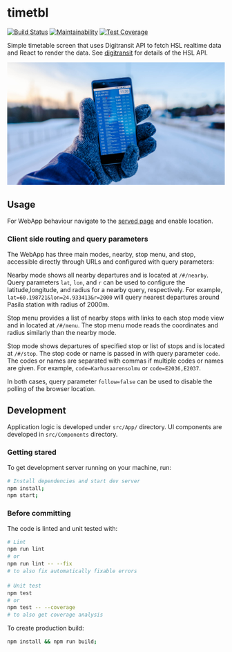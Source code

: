 # timetbl

[![Build Status](https://travis-ci.org/kangasta/timetbl.svg?branch=master)](https://travis-ci.org/kangasta/timetbl)
[![Maintainability](https://api.codeclimate.com/v1/badges/5f82a139ff356840c565/maintainability)](https://codeclimate.com/github/kangasta/timetbl/maintainability)
[![Test Coverage](https://api.codeclimate.com/v1/badges/5f82a139ff356840c565/test_coverage)](https://codeclimate.com/github/kangasta/timetbl/test_coverage)

Simple timetable screen that uses Digitransit API to fetch HSL realtime data and React to render the data. See [digitransit](https://digitransit.fi/en/developers/) for details of the HSL API.

![Photo of the app displayed on a phone screen](src/App/public/preview.jpg)

## Usage

For WebApp behaviour navigate to the [served page](https://kangasta.github.io/timetbl/) and enable location.

### Client side routing and query parameters

The WebApp has three main modes, nearby, stop menu, and stop, accessible directly through URLs and configured with query parameters:

Nearby mode shows all nearby departures and is located at `/#/nearby`. Query parameters `lat`, `lon`, and `r` can be used to configure the latitude,longitude, and radius for a nearby query, respectively. For example, `lat=60.198721&lon=24.933413&r=2000` will query nearest departures around Pasila station with radius of 2000m.

Stop menu provides a list of nearby stops with links to each stop mode view and in located at `/#/menu`. The stop menu mode reads the coordinates and radius similarly than the nearby mode.

Stop mode shows departures of specified stop or list of stops and is located at `/#/stop`. The stop code or name is passed in with query parameter `code`. The codes or names are separated with commas if multiple codes or names are given. For example, `code=Karhusaarensolmu` or `code=E2036,E2037`.

In both cases, query parameter `follow=false` can be used to disable the polling of the browser location.

## Development

Application logic is developed under `src/App/` directory. UI components are developed in `src/Components` directory.

### Getting stared

To get development server running on your machine, run:
```bash
# Install dependencies and start dev server
npm install;
npm start;
```

### Before committing

The code is linted and unit tested with:

```bash
# Lint
npm run lint
# or
npm run lint -- --fix
# to also fix automatically fixable errors

# Unit test
npm test
# or
npm test -- --coverage
# to also get coverage analysis
```

To create production build:
```bash
npm install && npm run build;
```
